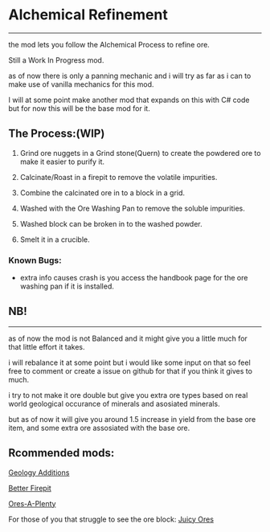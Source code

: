 # Alchemical Refinement

---

the mod lets you follow the Alchemical Process to refine ore.

Still a Work In Progress mod.

as of now there is only a panning mechanic and i will try as far as i can to make use of vanilla mechanics for this mod.

I will at some point make another mod that expands on this with C# code but for now this will be the base mod for it.

## The Process:(WIP)

1. Grind ore nuggets in a Grind stone(Quern) to create the powdered ore to make it easier to purify it.

2. Calcinate/Roast in a firepit to remove the volatile impurities.

3. Combine the calcinated ore in to a block in a grid.

4. Washed with the Ore Washing Pan to remove the soluble impurities.

5. Washed block can be broken in to the washed powder.

6. Smelt it in a crucible.

### Known Bugs:

- extra info causes crash is you access the handbook page for the ore washing pan if it is installed.

## NB!

---

as of now the mod is not Balanced and it might give you a little much for that little effort it takes.

i will rebalance it at some point but i would like some input on that
 so feel free to comment or create a issue on github for that if you 
think it gives to much.

i try to not make it ore double but give you extra ore types based on
 real world geological occurance of minerals and asosiated minerals.

but as of now it will give you around 1.5 increase in yield from the 
base ore item, and some extra ore assosiated with the base ore.



## Rcommended mods:

[Geology Additions](https://mods.vintagestory.at/show/mod/8054)

[Better Firepit](https://mods.vintagestory.at/show/mod/5589 "Better Firepit")

[Ores-A-Plenty](https://mods.vintagestory.at/oresaplenty)

For those of you that struggle to see the ore block: [Juicy Ores](https://mods.vintagestory.at/show/mod/2602 "Juicy Ores")
